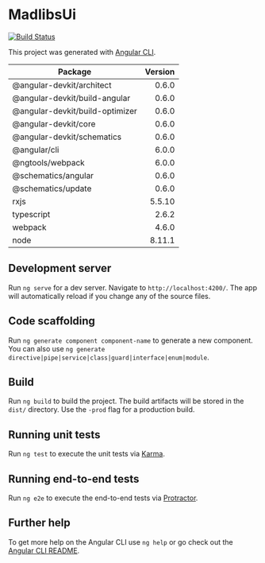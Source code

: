 # MadlibsUi

[![Build Status](https://travis-ci.org/jessharrell/madlibs-ui.svg?branch=master)](https://travis-ci.org/jessharrell/madlibs-ui)

This project was generated with [Angular CLI](https://github.com/angular/angular-cli).

| Package                            |   Version |
| -----------------------------------| ---------:|
| @angular-devkit/architect          |   0.6.0   |
| @angular-devkit/build-angular      |   0.6.0   |
| @angular-devkit/build-optimizer    |   0.6.0   |
| @angular-devkit/core               |   0.6.0   |
| @angular-devkit/schematics         |   0.6.0   |
| @angular/cli                       |   6.0.0   |
| @ngtools/webpack                   |   6.0.0   |
| @schematics/angular                |   0.6.0   |
| @schematics/update                 |   0.6.0   |
| rxjs                               |   5.5.10  |
| typescript                         |   2.6.2   |
| webpack                            |   4.6.0   |
| node                               |   8.11.1  |



## Development server

Run `ng serve` for a dev server. Navigate to `http://localhost:4200/`. The app will automatically reload if you change any of the source files.

## Code scaffolding

Run `ng generate component component-name` to generate a new component. You can also use `ng generate directive|pipe|service|class|guard|interface|enum|module`.

## Build

Run `ng build` to build the project. The build artifacts will be stored in the `dist/` directory. Use the `-prod` flag for a production build.

## Running unit tests

Run `ng test` to execute the unit tests via [Karma](https://karma-runner.github.io).

## Running end-to-end tests

Run `ng e2e` to execute the end-to-end tests via [Protractor](http://www.protractortest.org/).

## Further help

To get more help on the Angular CLI use `ng help` or go check out the [Angular CLI README](https://github.com/angular/angular-cli/blob/master/README.md).
